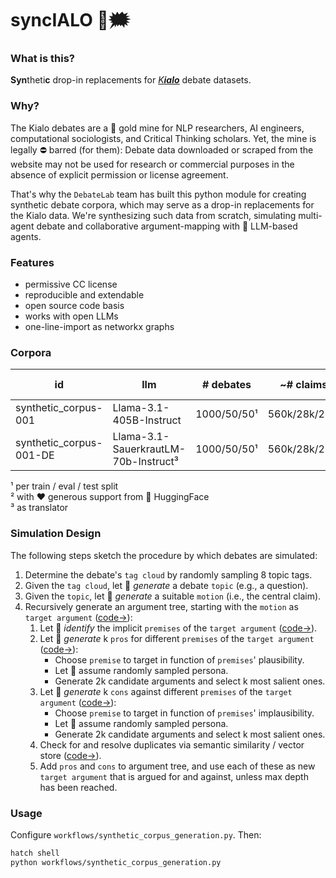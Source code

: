 # syncIALO 🤖🗯️

### What is this?

**Syn**theti**c** drop-in replacements for [_K**ialo**_](https://kialo.com) debate datasets.

### Why?

The Kialo debates are a 👑 gold mine for NLP researchers, AI engineers, computational sociologists, and Critical Thinking scholars. Yet, the mine is legally ⛔️ barred (for them): Debate data downloaded or scraped from the website may not be used for research or commercial purposes in the absence of explicit permission or license agreement.

That's why the `DebateLab` team has built this python module for creating synthetic debate corpora, which may serve as a drop-in replacements for the Kialo data. We're synthesizing such data from scratch, simulating multi-agent debate and collaborative argument-mapping with 🤖 LLM-based agents. 

### Features

- permissive CC license
- reproducible and extendable
- open source code basis
- works with open LLMs
- one-line-import as networkx graphs

### Corpora

| id | llm | # debates | ~# claims | link | contributed by |
|---|---|---|---|---|---|
| synthetic_corpus-001 |Llama-3.1-405B-Instruct|1000/50/50¹|560k/28k/28k¹|[HF hub→](https://huggingface.co/datasets/DebateLabKIT/syncialo-raw/viewer/synthetic_corpus-001)|DebateLab²|
| synthetic_corpus-001-DE |Llama-3.1-SauerkrautLM-70b-Instruct³|1000/50/50¹|560k/28k/28k¹|[HF hub→](https://huggingface.co/datasets/DebateLabKIT/syncialo-raw/viewer/synthetic_corpus-001-DE)|DebateLab|

¹ per train / eval / test split  
² with ❤️ generous support from 🤗 HuggingFace  
³ as translator


### Simulation Design

The following steps sketch the procedure by which debates are simulated:

1. Determine the debate's `tag cloud` by randomly sampling 8 topic tags.
2. Given the `tag cloud`, let 🤖 _generate_ a debate `topic` (e.g., a question).
3. Given the `topic`, let 🤖 _generate_ a suitable `motion` (i.e., the central claim).
4. Recursively generate an argument tree, starting with the `motion` as `target argument` ([code→](https://github.com/debatelab/syncIALO/blob/7db3b506271fe8a5c5d23c5c917635700c956516/src/syncialo/debate_builder.py#L340)):
   1. Let 🤖 _identify_ the implicit `premises` of the `target argument` ([code→](https://github.com/debatelab/syncIALO/blob/7db3b506271fe8a5c5d23c5c917635700c956516/src/syncialo/debate_builder.py#L91)).
   2. Let 🤖 _generate_ k `pros` for different `premises` of the `target argument` ([code→](https://github.com/debatelab/syncIALO/blob/7db3b506271fe8a5c5d23c5c917635700c956516/src/syncialo/chains/argumentation.py#L333)):
      * Choose `premise` to target in function of `premises`' plausibility.
      * Let 🤖 assume randomly sampled persona.
      * Generate 2k candidate arguments and select k most salient ones.
   3. Let 🤖 _generate_ k `cons` against different `premises` of the `target argument` ([code→](https://github.com/debatelab/syncIALO/blob/7db3b506271fe8a5c5d23c5c917635700c956516/src/syncialo/chains/argumentation.py#L444)):
      * Choose `premise` to target in function of `premises`' implausibility.
      * Let 🤖 assume randomly sampled persona.
      * Generate 2k candidate arguments and select k most salient ones.
   4. Check for and resolve duplicates via semantic similarity / vector store  ([code→](https://github.com/debatelab/syncIALO/blob/7db3b506271fe8a5c5d23c5c917635700c956516/src/syncialo/debate_builder.py#L244)).
   5. Add `pros` and `cons` to argument tree, and use each of these as new `target argument` that is argued for and against, unless max depth has been reached.

### Usage

Configure `workflows/synthetic_corpus_generation.py`. Then:

```sh
hatch shell
python workflows/synthetic_corpus_generation.py
```